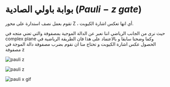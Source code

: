 #  بوابة باولي الصادية  $(Pauli-z$ $gate$)

تقوم بعمل نصف استدارة على محور Z ، أي انها تعكس اشارة الكيوبت.
 


 حيث نرى من الجانب الرياضي اننا نعبر عن الدالة الموجية بمصفوفة والتي تعني متجه في complex plane وكما وضحنا سابقا و بالاعتماد على هذا فان الطريقة الرياضية في الحصول عكس اشارة الكيوبت و تحتاج منا ان نقوم بضرب مصفوفة دالة الموجة في مصفوفة z 

  ![pauli z](~/images/Bloch_sphere_pauli_z1.png)



  ![pauli z](~/images/pauli_z.png)


 ![pauli x gif](~/images/pauliZG.gif)
 
